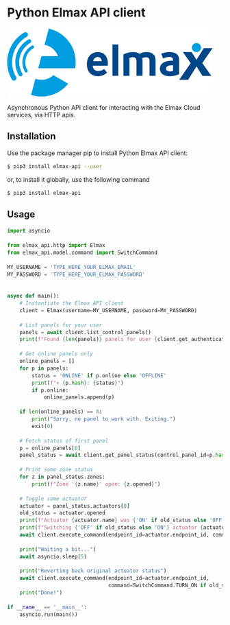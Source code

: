 # Python Elmax API client

![Elmax Logo](docs/_static/elmax-logo.png?raw=true "Elmax Logo")

Asynchronous Python API client for interacting with the Elmax Cloud services, via HTTP apis.

## Installation

Use the package manager pip to install Python Elmax API client:

```bash
$ pip3 install elmax-api --user
```

or, to install it globally, use the following command

```bash
$ pip3 install elmax-api
```

## Usage

```python
import asyncio

from elmax_api.http import Elmax
from elmax_api.model.command import SwitchCommand

MY_USERNAME = 'TYPE_HERE_YOUR_ELMAX_EMAIL'
MY_PASSWORD = 'TYPE_HERE_YOUR_ELMAX_PASSWORD'


async def main():
    # Instantiate the Elmax API client
    client = Elmax(username=MY_USERNAME, password=MY_PASSWORD)

    # List panels for your user
    panels = await client.list_control_panels()
    print(f"Found {len(panels)} panels for user {client.get_authenticated_username()}")

    # Get online panels only
    online_panels = []
    for p in panels:
        status = 'ONLINE' if p.online else 'OFFLINE'
        print(f"+ {p.hash}: {status}")
        if p.online:
            online_panels.append(p)

    if len(online_panels) == 0:
        print("Sorry, no panel to work with. Exiting.")
        exit(0)

    # Fetch status of first panel
    p = online_panels[0]
    panel_status = await client.get_panel_status(control_panel_id=p.hash)

    # Print some zone status
    for z in panel_status.zones:
        print(f"Zone '{z.name}' open: {z.opened}")

    # Toggle some actuator
    actuator = panel_status.actuators[0]
    old_status = actuator.opened
    print(f"Actuator {actuator.name} was {'ON' if old_status else 'OFF'}")
    print(f"Switching {'OFF' if old_status else 'ON'} actuator {actuator.name}")
    await client.execute_command(endpoint_id=actuator.endpoint_id, command=SwitchCommand.TURN_ON if not old_status else SwitchCommand.TURN_OFF)

    print("Waiting a bit...")
    await asyncio.sleep(5)

    print("Reverting back original actuator status")
    await client.execute_command(endpoint_id=actuator.endpoint_id,
                                 command=SwitchCommand.TURN_ON if old_status else SwitchCommand.TURN_OFF)
    print("Done!")

if __name__ == '__main__':
    asyncio.run(main())
```